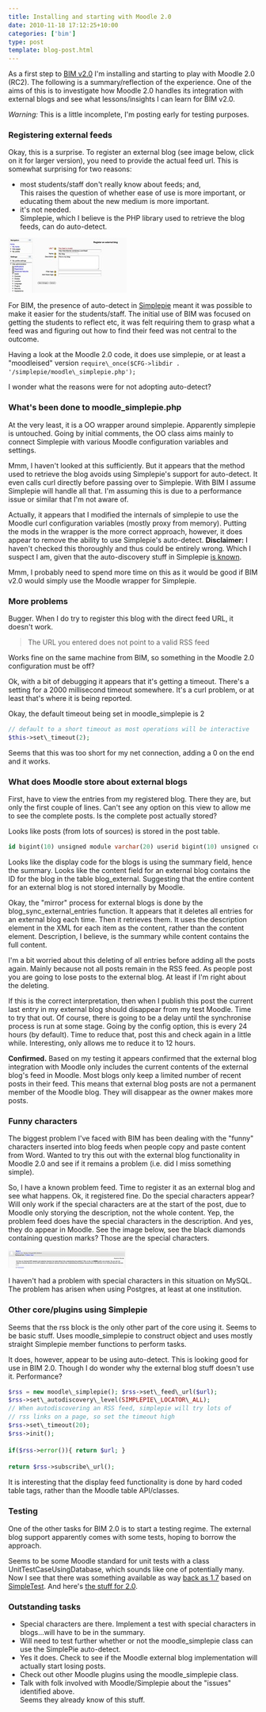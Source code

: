 ```yaml
---
title: Installing and starting with Moodle 2.0
date: 2010-11-18 17:12:25+10:00
categories: ['bim']
type: post
template: blog-post.html
---
```

As a first step to [BIM v2.0](/blog2/2010/11/09/initial-plans-for-bim-2-0/) I'm installing and starting to play with Moodle 2.0 (RC2). The following is a summary/reflection of the experience. One of the aims of this is to investigate how Moodle 2.0 handles its integration with external blogs and see what lessons/insights I can learn for BIM v2.0.

_Warning:_ This is a little incomplete, I'm posting early for testing purposes.

### Registering external feeds

Okay, this is a surprise. To register an external blog (see image below, click on it for larger version), you need to provide the actual feed url. This is somewhat surprising for two reasons:

- most students/staff don't really know about feeds; and,  
    This raises the question of whether ease of use is more important, or educating them about the new medium is more important.
- it's not needed.  
    Simplepie, which I believe is the PHP library used to retrieve the blog feeds, can do auto-detect.

[![register external blog - Moodle 2](images/5186250586_c9d1f1ceb0_m.jpg)](http://www.flickr.com/photos/david_jones/5186250586/ "register external blog - Moodle 2 by David T Jones, on Flickr")

For BIM, the presence of auto-detect in [Simplepie](http://simplepie.org/) meant it was possible to make it easier for the students/staff. The initial use of BIM was focused on getting the students to reflect etc, it was felt requiring them to grasp what a feed was and figuring out how to find their feed was not central to the outcome.

Having a look at the Moodle 2.0 code, it does use simplepie, or at least a "moodleised" version `require\_once($CFG->libdir . '/simplepie/moodle\_simplepie.php');`

I wonder what the reasons were for not adopting auto-detect?

### What's been done to moodle\_simplepie.php

At the very least, it is a OO wrapper around simplepie. Apparently simplepie is untouched. Going by initial comments, the OO class aims mainly to connect Simplepie with various Moodle configuration variables and settings.

Mmm, I haven't looked at this sufficiently. But it appears that the method used to retrieve the blog avoids using Simplepie's support for auto-detect. It even calls curl directly before passing over to Simplepie. With BIM I assume Simplepie will handle all that. I'm assuming this is due to a performance issue or similar that I'm not aware of.

Actually, it appears that I modified the internals of simplepie to use the Moodle curl configuration variables (mostly proxy from memory). Putting the mods in the wrapper is the more correct approach, however, it does appear to remove the ability to use Simplepie's auto-detect. **Disclaimer:** I haven't checked this thoroughly and thus could be entirely wrong. Which I suspect I am, given that the auto-discovery stuff in Simplepie [is known](http://tracker.moodle.org/browse/MDL-19990?page=com.atlassian.jira.plugin.system.issuetabpanels:all-tabpanel).

Mmm, I probably need to spend more time on this as it would be good if BIM v2.0 would simply use the Moodle wrapper for Simplepie.

### More problems

Bugger. When I do try to register this blog with the direct feed URL, it doesn't work.

> The URL you entered does not point to a valid RSS feed

Works fine on the same machine from BIM, so something in the Moodle 2.0 configuration must be off?

Ok, with a bit of debugging it appears that it's getting a timeout. There's a setting for a 2000 millisecond timeout somewhere. It's a curl problem, or at least that's where it is being reported.

Okay, the default timeout being set in moodle\_simplepie is 2 
```php  
// default to a short timeout as most operations will be interactive 
$this->set\_timeout(2); 
```

Seems that this was too short for my net connection, adding a 0 on the end and it works.

### What does Moodle store about external blogs

First, have to view the entries from my registered blog. There they are, but only the first couple of lines. Can't see any option on this view to allow me to see the complete posts. Is the complete post actually stored?

Looks like posts (from lots of sources) is stored in the post table. 
```sql
id bigint(10) unsigned module varchar(20) userid bigint(10) unsigned courseid bigint(10) unsigned groupid bigint(10) unsigned moduleid bigint(10) unsigned coursemoduleid bigint(10) unsigned subject varchar(128) summary longtext content longtext uniquehash varchar(128) rating bigint(10) unsigned format bigint(10) unsigned summaryformat tinyint(2) unsigned attachment varchar(100) publishstate varchar(20) lastmodified bigint(10) unsigned created bigint(10) unsigned usermodified bigint(10) unsigned 
```

Looks like the display code for the blogs is using the summary field, hence the summary. Looks like the content field for an external blog contains the ID for the blog in the table blog\_external. Suggesting that the entire content for an external blog is not stored internally by Moodle.

Okay, the "mirror" process for external blogs is done by the blog\_sync\_external\_entries function. It appears that it deletes all entries for an external blog each time. Then it retrieves them. It uses the description element in the XML for each item as the content, rather than the content element. Description, I believe, is the summary while content contains the full content.

I'm a bit worried about this deleting of all entries before adding all the posts again. Mainly because not all posts remain in the RSS feed. As people post you are going to lose posts to the external blog. At least if I'm right about the deleting.

If this is the correct interpretation, then when I publish this post the current last entry in my external blog should disappear from my test Moodle. Time to try that out. Of course, there is going to be a delay until the synchronise process is run at some stage. Going by the config option, this is every 24 hours (by default). Time to reduce that, post this and check again in a little while. Interesting, only allows me to reduce it to 12 hours.

**Confirmed.** Based on my testing it appears confirmed that the external blog integration with Moodle only includes the current contents of the external blog's feed in Moodle. Most blogs only keep a limited number of recent posts in their feed. This means that external blog posts are not a permanent member of the Moodle blog. They will disappear as the owner makes more posts.

### Funny characters

The biggest problem I've faced with BIM has been dealing with the "funny" characters inserted into blog feeds when people copy and paste content from Word. Wanted to try this out with the external blog functionality in Moodle 2.0 and see if it remains a problem (i.e. did I miss something simple).

So, I have a known problem feed. Time to register it as an external blog and see what happens. Ok, it registered fine. Do the special characters appear? Will only work if the special characters are at the start of the post, due to Moodle only storying the description, not the whole content. Yep, the problem feed does have the special characters in the description. And yes, they do appear in Moodle. See the image below, see the black diamonds containing question marks? Those are the special characters.

[![Special character problem](images/5188457653_4e56f75a96_m.jpg)](http://www.flickr.com/photos/david_jones/5188457653/ "Special character problem by David T Jones, on Flickr")

I haven't had a problem with special characters in this situation on MySQL. The problem has arisen when using Postgres, at least at one institution.

### Other core/plugins using Simplepie

Seems that the rss block is the only other part of the core using it. Seems to be basic stuff. Uses moodle\_simplepie to construct object and uses mostly straight Simplepie member functions to perform tasks.

It does, however, appear to be using auto-detect. This is looking good for use in BIM 2.0. Though I do wonder why the external blog stuff doesn't use it. Performance?

```php
$rss = new moodle\_simplepie(); $rss->set\_feed\_url($url);
$rss->set\_autodiscovery\_level(SIMPLEPIE\_LOCATOR\_ALL); 
// When autodiscovering an RSS feed, simplepie will try lots of 
// rss links on a page, so set the timeout high 
$rss->set\_timeout(20); 
$rss->init();

if($rss->error()){ return $url; }

return $rss->subscribe\_url();
```

It is interesting that the display feed functionality is done by hard coded table tags, rather than the Moodle table API/classes.

### Testing

One of the other tasks for BIM 2.0 is to start a testing regime. The external blog support apparently comes with some tests, hoping to borrow the approach.

Seems to be some Moodle standard for unit tests with a class UnitTestCaseUsingDatabase, which sounds like one of potentially many. Now I see that there was something available as way [back as 1.7](http://docs.moodle.org/en/Development:Unit_tests) based on [SimpleTest](http://www.simpletest.org/). And here's [the stuff for 2.0](http://docs.moodle.org/en/Development:Unit_tests#Unit_testing_in_2.0).

### Outstanding tasks

- Special characters are there. Implement a test with special characters in blogs...will have to be in the summary.
- Will need to test further whether or not the moodle\_simplepie class can use the SimplePie auto-detect.
- Yes it does. Check to see if the Moodle external blog implementation will actually start losing posts.
- Check out other Moodle plugins using the moodle\_simplepie class.
- Talk with folk involved with Moodle/Simplepie about the "issues" identified above.  
    Seems they already know of this stuff.